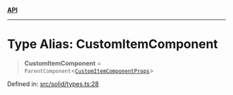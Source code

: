 [**API**](../../API.md)

***

# Type Alias: CustomItemComponent

> **CustomItemComponent** = `ParentComponent`\<[`CustomItemComponentProps`](../interfaces/CustomItemComponentProps.md)\>

Defined in: [src/solid/types.ts:28](https://github.com/inokawa/virtua/blob/9beb70eb109c037ab86ea839e5f119e979768d35/src/solid/types.ts#L28)
